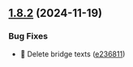## [1.8.2](https://github.com/zhumeisongsong/cv/compare/v1.8.1...v1.8.2) (2024-11-19)


### Bug Fixes

* 🐛 Delete bridge texts ([e236811](https://github.com/zhumeisongsong/cv/commit/e23681107791c5ea99e1a73f9c96ff6b99ac83a7))
